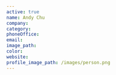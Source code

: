 ```yaml
---
active: true
name: Andy Chu
company:
category:
phoneOffice:
email:
image_path:
color:
website:
profile_image_path: /images/person.png
---
```


